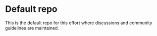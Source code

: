 # Default repo

This is the default repo for this effort where discussions and community guidelines are maintained.
